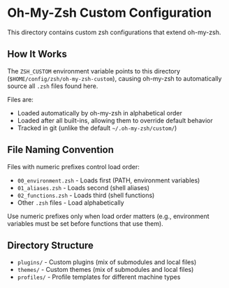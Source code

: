 # Oh-My-Zsh Custom Configuration

This directory contains custom zsh configurations that extend oh-my-zsh.

## How It Works

The `ZSH_CUSTOM` environment variable points to this directory (`$HOME/config/zsh/oh-my-zsh-custom`), causing oh-my-zsh to automatically source all `.zsh` files found here.

Files are:
- Loaded automatically by oh-my-zsh in alphabetical order
- Loaded after all built-ins, allowing them to override default behavior
- Tracked in git (unlike the default `~/.oh-my-zsh/custom/`)

## File Naming Convention

Files with numeric prefixes control load order:
- `00_environment.zsh` - Loads first (PATH, environment variables)
- `01_aliases.zsh` - Loads second (shell aliases)
- `02_functions.zsh` - Loads third (shell functions)
- Other `.zsh` files - Load alphabetically

Use numeric prefixes only when load order matters (e.g., environment variables must be set before functions that use them).

## Directory Structure

- `plugins/` - Custom plugins (mix of submodules and local files)
- `themes/` - Custom themes (mix of submodules and local files)
- `profiles/` - Profile templates for different machine types
